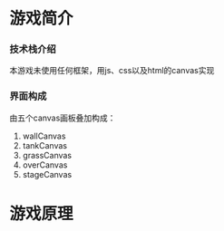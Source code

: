 # 游戏简介
### 技术栈介绍
本游戏未使用任何框架，用js、css以及html的canvas实现
### 界面构成
由五个canvas画板叠加构成：
1. wallCanvas
2. tankCanvas
3. grassCanvas
4. overCanvas
5. stageCanvas
# 游戏原理